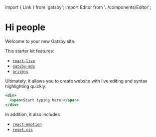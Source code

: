 import { Link } from 'gatsby';
import Editor from '../components/Editor';

# Hi people

Welcome to your new Gatsby site.

This starter kit features:

- [`react-live`](https://github.com/FormidableLabs/react-live)
- [`gatsby-mdx`](https://github.com/ChristopherBiscardi/gatsby-mdx)
- [`prismjs`](https://prismjs.com)

Ultimately, it allows you to create website with live editing and syntax highlighting quickly.

<Editor>

```jsx
<div>
  <span>Start typing here!</span>
</div>
```

</Editor>

In addition, it also includes

- [`react-emotion`](https://emotion.sh/docs/introduction)
- [`reset.css`](https://github.com/Semantic-Org/Semantic-UI/blob/master/dist/components/reset.css)
